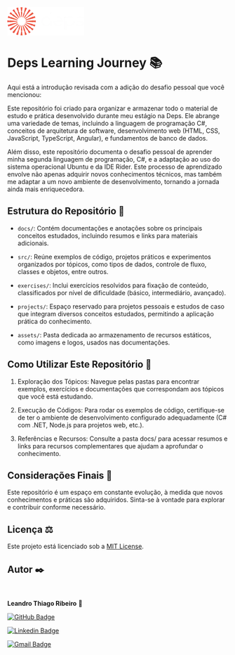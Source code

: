 ![Logo do Projeto](assets/logo-deps-white.webp) 

# Deps Learning Journey 📚


Aqui está a introdução revisada com a adição do desafio pessoal que você mencionou:

Este repositório foi criado para organizar e armazenar todo o material de estudo e prática desenvolvido durante meu estágio na Deps. Ele abrange uma variedade de temas, incluindo a linguagem de programação C#, conceitos de arquitetura de software, desenvolvimento web (HTML, CSS, JavaScript, TypeScript, Angular), e fundamentos de banco de dados.

Além disso, este repositório documenta o desafio pessoal de aprender minha segunda linguagem de programação, C#, e a adaptação ao uso do sistema operacional Ubuntu e da IDE Rider. Este processo de aprendizado envolve não apenas adquirir novos conhecimentos técnicos, mas também me adaptar a um novo ambiente de desenvolvimento, tornando a jornada ainda mais enriquecedora.
## Estrutura do Repositório 📁

 - `docs/`: Contém documentações e anotações sobre os principais conceitos estudados, incluindo resumos e links para materiais adicionais.


 - `src/`: Reúne exemplos de código, projetos práticos e experimentos organizados por tópicos, como tipos de dados, controle de fluxo, classes e objetos, entre outros.


 - `exercises/`: Inclui exercícios resolvidos para fixação de conteúdo, classificados por nível de dificuldade (básico, intermediário, avançado).


 - `projects/`: Espaço reservado para projetos pessoais e estudos de caso que integram diversos conceitos estudados, permitindo a aplicação prática do conhecimento.


 - `assets/`: Pasta dedicada ao armazenamento de recursos estáticos, como imagens e logos, usados nas documentações.

## Como Utilizar Este Repositório 🧭


1. Exploração dos Tópicos: Navegue pelas pastas para encontrar exemplos, exercícios e documentações que correspondam aos tópicos que você está estudando.


2. Execução de Códigos: Para rodar os exemplos de código, certifique-se de ter o ambiente de desenvolvimento configurado adequadamente (C# com .NET, Node.js para projetos web, etc.).


3. Referências e Recursos: Consulte a pasta docs/ para acessar resumos e links para recursos complementares que ajudam a aprofundar o conhecimento.

## Considerações Finais 📝

Este repositório é um espaço em constante evolução, à medida que novos conhecimentos e práticas são adquiridos. Sinta-se à vontade para explorar e contribuir conforme necessário.

## Licença ⚖️

Este projeto está licenciado sob a [MIT License](LICENSE).

## Autor ✒️

 <img style="border-radius: 50%;" src="https://avatars.githubusercontent.com/u/111009157?s=400&u=ccf989df0bb9cf41495186f2bc0564c1b03b0d4e&v=4" width="100px;" alt=""/>

**Leandro Thiago Ribeiro** 👋

[![GitHub Badge](https://img.shields.io/badge/-LeandroTRibeiro-black?style=flat-square&logo=GitHub&logoColor=white&link=https://github.com/LeandroTRibeiro)](https://github.com/LeandroTRibeiro)

[![Linkedin Badge](https://img.shields.io/badge/-LeandroRibeiro-blue?style=flat-square&logo=Linkedin&logoColor=white&link=https://www.linkedin.com/in/ribeiro-leandro/)](https://www.linkedin.com/in/ribeiro-leandro/)

[![Gmail Badge](https://img.shields.io/badge/-leandrothiago_ribeiro@hotmail.com-c14438?style=flat-square&logo=Gmail&logoColor=white&link=mailto:leandrothiago_ribeiro@hotmail.com)](mailto:leandrothiago_ribeiro@hotmail.com)

